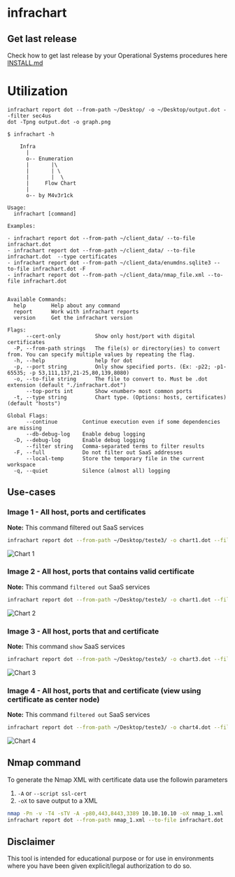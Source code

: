 # infrachart

## Get last release

Check how to get last release by your Operational Systems procedures here [INSTALL.md](https://github.com/helviojunior/infrachart/blob/main/INSTALL.md)


# Utilization

```
infrachart report dot --from-path ~/Desktop/ -o ~/Desktop/output.dot --filter sec4us
dot -Tpng output.dot -o graph.png
```


```
$ infrachart -h

    Infra
      |
      o-- Enumeration
      |       |\
      |       | \
      |       |  \
      |     Flow Chart
      |
      o-- by M4v3r1ck

Usage:
  infrachart [command]

Examples:

- infrachart report dot --from-path ~/client_data/ --to-file infrachart.dot
- infrachart report dot --from-path ~/client_data/ --to-file infrachart.dot  --type certificates
- infrachart report dot --from-path ~/client_data/enumdns.sqlite3 --to-file infrachart.dot -F
- infrachart report dot --from-path ~/client_data/nmap_file.xml --to-file infrachart.dot


Available Commands:
  help        Help about any command
  report      Work with infrachart reports
  version     Get the infrachart version

Flags:
      --cert-only           Show only host/port with digital certificates
  -P, --from-path strings   The file(s) or directory(ies) to convert from. You can specify multiple values by repeating the flag.
  -h, --help                help for dot
  -p, --port string         Only show specified ports. (Ex: -p22; -p1-65535; -p 53,111,137,21-25,80,139,8080)
  -o, --to-file string      The file to convert to. Must be .dot extension (default "./infrachart.dot")
      --top-ports int       Show <number> most common ports
  -t, --type string         Chart type. (Options: hosts, certificates) (default "hosts")

Global Flags:
      --continue        Continue execution even if some dependencies are missing
      --db-debug-log    Enable debug logging
  -D, --debug-log       Enable debug logging
      --filter string   Comma-separated terms to filter results
  -F, --full            Do not filter out SaaS addresses
      --local-temp      Store the temporary file in the current workspace
  -q, --quiet           Silence (almost all) logging

```

## Use-cases

### Image 1 - All host, ports and certificates

**Note:** This command filtered out SaaS services

```bash
infrachart report dot --from-path ~/Desktop/teste3/ -o chart1.dot --filter sec4us --top-ports 1000
```

![Chart 1](https://github.com/helviojunior/infrachart/blob/main/images/chart1.png "chart 1")


### Image 2 - All host, ports that contains valid certificate

**Note:** This command `filtered out` SaaS services

```bash
infrachart report dot --from-path ~/Desktop/teste3/ -o chart1.dot --filter sec4us --top-ports 1000 --cert-only
```

![Chart 2](https://github.com/helviojunior/infrachart/blob/main/images/chart2.png "chart 2")


### Image 3 - All host, ports that and certificate

**Note:** This command `show` SaaS services

```bash
infrachart report dot --from-path ~/Desktop/teste3/ -o chart3.dot --filter sec4us --top-ports 1000 -F
```

![Chart 3](https://github.com/helviojunior/infrachart/blob/main/images/chart3.png "chart 3")


### Image 4 - All host, ports that and certificate (view using certificate as center node)

**Note:** This command `filtered out` SaaS services

```bash
infrachart report dot --from-path ~/Desktop/teste3/ -o chart4.dot --filter sec4us --top-ports 1000 --type certificates
```

![Chart 4](https://github.com/helviojunior/infrachart/blob/main/images/chart4.png "chart 4")


## Nmap command 

To generate the Nmap XML with certificate data use the followin parameters

1. `-A` or `--script ssl-cert`
2. `-oX` to save output to a XML

```bash
nmap -Pn -v -T4 -sTV -A -p80,443,8443,3389 10.10.10.10 -oX nmap_1.xml
infrachart report dot --from-path nmap_1.xml --to-file infrachart.dot
```

## Disclaimer

This tool is intended for educational purpose or for use in environments where you have been given explicit/legal authorization to do so.